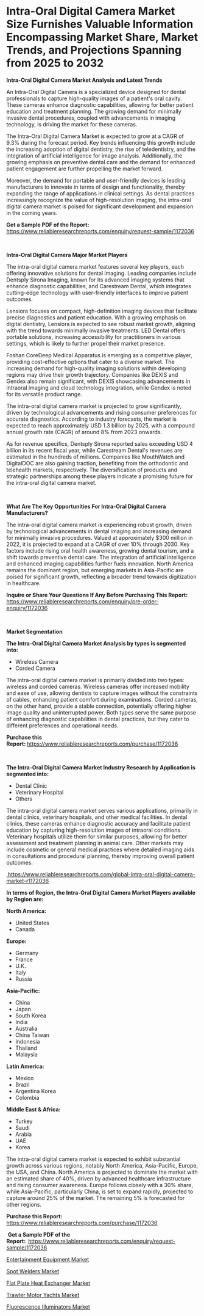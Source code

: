 <p><h1>Intra-Oral Digital Camera Market Size Furnishes Valuable Information Encompassing Market Share, Market Trends, and Projections Spanning from 2025 to 2032</h1></p><p><strong>Intra-Oral Digital Camera Market Analysis and Latest Trends</strong></p>
<p><p>An Intra-Oral Digital Camera is a specialized device designed for dental professionals to capture high-quality images of a patient's oral cavity. These cameras enhance diagnostic capabilities, allowing for better patient education and treatment planning. The growing demand for minimally invasive dental procedures, coupled with advancements in imaging technology, is driving the market for these cameras.</p><p>The Intra-Oral Digital Camera Market is expected to grow at a CAGR of 9.3% during the forecast period. Key trends influencing this growth include the increasing adoption of digital dentistry, the rise of teledentistry, and the integration of artificial intelligence for image analysis. Additionally, the growing emphasis on preventive dental care and the demand for enhanced patient engagement are further propelling the market forward. </p><p>Moreover, the demand for portable and user-friendly devices is leading manufacturers to innovate in terms of design and functionality, thereby expanding the range of applications in clinical settings. As dental practices increasingly recognize the value of high-resolution imaging, the intra-oral digital camera market is poised for significant development and expansion in the coming years.</p></p>
<p><strong>Get a Sample PDF of the Report:&nbsp;</strong> <a href="https://www.reliableresearchreports.com/enquiry/request-sample/1172036?utm_campaign=3543&utm_medium=2&utm_source=Github&utm_content=ia&utm_term=24032025&utm_id=intra-oral-digital-camera">https://www.reliableresearchreports.com/enquiry/request-sample/1172036</a></p>
<p>&nbsp;</p>
<p><strong>Intra-Oral Digital Camera Major Market Players</strong></p>
<p><p>The intra-oral digital camera market features several key players, each offering innovative solutions for dental imaging. Leading companies include Dentsply Sirona Imaging, known for its advanced imaging systems that enhance diagnostic capabilities, and Carestream Dental, which integrates cutting-edge technology with user-friendly interfaces to improve patient outcomes. </p><p>Lensiora focuses on compact, high-definition imaging devices that facilitate precise diagnostics and patient education. With a growing emphasis on digital dentistry, Lensiora is expected to see robust market growth, aligning with the trend towards minimally invasive treatments. LED Dental offers portable solutions, increasing accessibility for practitioners in various settings, which is likely to further propel their market presence.</p><p>Foshan CoreDeep Medical Apparatus is emerging as a competitive player, providing cost-effective options that cater to a diverse market. The increasing demand for high-quality imaging solutions within developing regions may drive their growth trajectory. Companies like DEXIS and Gendex also remain significant, with DEXIS showcasing advancements in intraoral imaging and cloud technology integration, while Gendex is noted for its versatile product range.</p><p>The intra-oral digital camera market is projected to grow significantly, driven by technological advancements and rising consumer preferences for accurate diagnostics. According to industry forecasts, the market is expected to reach approximately USD 1.3 billion by 2025, with a compound annual growth rate (CAGR) of around 8% from 2023 onwards.</p><p>As for revenue specifics, Dentsply Sirona reported sales exceeding USD 4 billion in its recent fiscal year, while Carestream Dental's revenues are estimated in the hundreds of millions. Companies like MouthWatch and DigitalDOC are also gaining traction, benefiting from the orthodontic and telehealth markets, respectively. The diversification of products and strategic partnerships among these players indicate a promising future for the intra-oral digital camera market.</p></p>
<p>&nbsp;</p>
<p><strong>What Are The Key Opportunities For Intra-Oral Digital Camera Manufacturers?</strong></p>
<p><p>The intra-oral digital camera market is experiencing robust growth, driven by technological advancements in dental imaging and increasing demand for minimally invasive procedures. Valued at approximately $300 million in 2022, it is projected to expand at a CAGR of over 10% through 2030. Key factors include rising oral health awareness, growing dental tourism, and a shift towards preventive dental care. The integration of artificial intelligence and enhanced imaging capabilities further fuels innovation. North America remains the dominant region, but emerging markets in Asia-Pacific are poised for significant growth, reflecting a broader trend towards digitization in healthcare.</p></p>
<p><strong>Inquire or Share Your Questions If Any Before Purchasing This Report:</strong> <a href="https://www.reliableresearchreports.com/enquiry/pre-order-enquiry/1172036?utm_campaign=3543&utm_medium=2&utm_source=Github&utm_content=ia&utm_term=24032025&utm_id=intra-oral-digital-camera">https://www.reliableresearchreports.com/enquiry/pre-order-enquiry/1172036</a></p>
<p>&nbsp;</p>
<p><strong>Market Segmentation</strong></p>
<p><strong>The Intra-Oral Digital Camera Market Analysis by types is segmented into:</strong></p>
<p><ul><li>Wireless Camera</li><li>Corded Camera</li></ul></p>
<p><p>The intra-oral digital camera market is primarily divided into two types: wireless and corded cameras. Wireless cameras offer increased mobility and ease of use, allowing dentists to capture images without the constraints of cables, enhancing patient comfort during examinations. Corded cameras, on the other hand, provide a stable connection, potentially offering higher image quality and uninterrupted power. Both types serve the same purpose of enhancing diagnostic capabilities in dental practices, but they cater to different preferences and operational needs.</p></p>
<p><strong>Purchase this Report:&nbsp;</strong><a href="https://www.reliableresearchreports.com/purchase/1172036?utm_campaign=3543&utm_medium=2&utm_source=Github&utm_content=ia&utm_term=24032025&utm_id=intra-oral-digital-camera">https://www.reliableresearchreports.com/purchase/1172036</a></p>
<p>&nbsp;</p>
<p><strong>The Intra-Oral Digital Camera Market Industry Research by Application is segmented into:</strong></p>
<p><ul><li>Dental Clinic</li><li>Veterinary Hospital</li><li>Others</li></ul></p>
<p><p>The intra-oral digital camera market serves various applications, primarily in dental clinics, veterinary hospitals, and other medical facilities. In dental clinics, these cameras enhance diagnostic accuracy and facilitate patient education by capturing high-resolution images of intraoral conditions. Veterinary hospitals utilize them for similar purposes, allowing for better assessment and treatment planning in animal care. Other markets may include cosmetic or general medical practices where detailed imaging aids in consultations and procedural planning, thereby improving overall patient outcomes.</p></p>
<p><a href="https://www.reliableresearchreports.com/global-intra-oral-digital-camera-market-r1172036?utm_campaign=3543&utm_medium=2&utm_source=Github&utm_content=ia&utm_term=24032025&utm_id=intra-oral-digital-camera">&nbsp;https://www.reliableresearchreports.com/global-intra-oral-digital-camera-market-r1172036</a></p>
<p><strong>In terms of Region, the Intra-Oral Digital Camera Market Players available by Region are:</strong></p>
<p>
    <p> <strong> North America: </strong>
        <ul>
            <li>United States</li>
            <li>Canada</li>
        </ul>
        </p> 
    <p> <strong> Europe: </strong>
        <ul>
            <li>Germany</li>
            <li>France</li>
            <li>U.K.</li>
            <li>Italy</li>
            <li>Russia</li>
        </ul>
        </p> 
    <p> <strong> Asia-Pacific: </strong>
        <ul>
            <li>China</li>
            <li>Japan</li>
            <li>South Korea</li>
            <li>India</li>
            <li>Australia</li>
            <li>China Taiwan</li>
            <li>Indonesia</li>
            <li>Thailand</li>
            <li>Malaysia</li>
        </ul>
        </p> 
    <p> <strong> Latin America: </strong>
        <ul>
            <li>Mexico</li>
            <li>Brazil</li>
            <li>Argentina Korea</li>
            <li>Colombia</li>
        </ul>
        </p> 
    <p> <strong> Middle East & Africa: </strong>
        <ul>
            <li>Turkey</li>
            <li>Saudi</li>
            <li>Arabia</li>
            <li>UAE</li>
            <li>Korea</li>
        </ul>
    </p>
    </p>
<p><p>The intra-oral digital camera market is expected to exhibit substantial growth across various regions, notably North America, Asia-Pacific, Europe, the USA, and China. North America is projected to dominate the market with an estimated share of 40%, driven by advanced healthcare infrastructure and rising consumer awareness. Europe follows closely with a 30% share, while Asia-Pacific, particularly China, is set to expand rapidly, projected to capture around 25% of the market. The remaining 5% is forecasted for other regions.</p></p>
<p><strong>Purchase this Report: </strong><a href="https://www.reliableresearchreports.com/purchase/1172036?utm_campaign=3543&utm_medium=2&utm_source=Github&utm_content=ia&utm_term=24032025&utm_id=intra-oral-digital-camera">https://www.reliableresearchreports.com/purchase/1172036</a></p>
<p>&nbsp;<strong>Get a Sample PDF of the Report:&nbsp;&nbsp;</strong><a href="https://www.reliableresearchreports.com/enquiry/request-sample/1172036?utm_campaign=3543&utm_medium=2&utm_source=Github&utm_content=ia&utm_term=24032025&utm_id=intra-oral-digital-camera">https://www.reliableresearchreports.com/enquiry/request-sample/1172036</a></p>
<p><strong></strong></p>
<p><p><a href="https://www.linkedin.com/pulse/overview-entertainment-equipmentmarket-industryshowing-growth-wuwaf?utm_campaign=3543&utm_medium=2&utm_source=Github&utm_content=ia&utm_term=24032025&utm_id=intra-oral-digital-camera">Entertainment Equipment Market</a></p><p><a href="https://www.linkedin.com/pulse/spot-welders-market-trendssector-overview-andmarket-size-projected-kxd6f?utm_campaign=3543&utm_medium=2&utm_source=Github&utm_content=ia&utm_term=24032025&utm_id=intra-oral-digital-camera">Spot Welders Market</a></p><p><a href="https://www.linkedin.com/pulse/flat-plate-heat-exchanger-market-analysis-2025-2032-trends-rok1f?utm_campaign=3543&utm_medium=2&utm_source=Github&utm_content=ia&utm_term=24032025&utm_id=intra-oral-digital-camera">Flat Plate Heat Exchanger Market</a></p><p><a href="https://www.linkedin.com/pulse/trawler-motor-yachts-market-scope-shows-upward-growth-projected-dyjkf?utm_campaign=3543&utm_medium=2&utm_source=Github&utm_content=ia&utm_term=24032025&utm_id=intra-oral-digital-camera">Trawler Motor Yachts Market</a></p><p><a href="https://www.linkedin.com/pulse/market-analysis-fluorescence-illuminators-markets-79-cagr-forecast-zzinf?utm_campaign=3543&utm_medium=2&utm_source=Github&utm_content=ia&utm_term=24032025&utm_id=intra-oral-digital-camera">Fluorescence Illuminators Market</a></p></p>